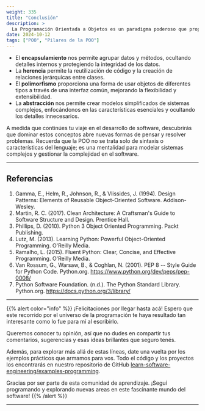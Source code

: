 ```yaml
---
weight: 335
title: "Conclusión"
description: >
  La Programación Orientada a Objetos es un paradigma poderoso que proporciona una forma de estructurar el código que refleja estrechamente las entidades del mundo real y sus interacciones. Los cuatro conceptos fundamentales que hemos explorado - encapsulamiento, herencia, polimorfismo y abstracción - trabajan juntos para crear código flexible, mantenible y reutilizable.
date: 2024-10-12
tags: ["POO", "Pilares de la POO"]
---
```


- El **encapsulamiento** nos permite agrupar datos y métodos, ocultando detalles internos y protegiendo la integridad de los datos.
- La **herencia** permite la reutilización de código y la creación de relaciones jerárquicas entre clases.
- El **polimorfismo** proporciona una forma de usar objetos de diferentes tipos a través de una interfaz común, mejorando la flexibilidad y extensibilidad.
- La **abstracción** nos permite crear modelos simplificados de sistemas complejos, enfocándonos en las características esenciales y ocultando los detalles innecesarios.

A medida que continúes tu viaje en el desarrollo de software, descubrirás que dominar estos conceptos abre nuevas formas de pensar y resolver problemas. Recuerda que la POO no se trata solo de sintaxis o características del lenguaje; es una mentalidad para modelar sistemas complejos y gestionar la complejidad en el software.

---

## Referencias

1. Gamma, E., Helm, R., Johnson, R., & Vlissides, J. (1994). Design Patterns: Elements of Reusable Object-Oriented Software. Addison-Wesley.
2. Martin, R. C. (2017). Clean Architecture: A Craftsman's Guide to Software Structure and Design. Prentice Hall.
3. Phillips, D. (2010). Python 3 Object Oriented Programming. Packt Publishing.
4. Lutz, M. (2013). Learning Python: Powerful Object-Oriented Programming. O'Reilly Media.
5. Ramalho, L. (2015). Fluent Python: Clear, Concise, and Effective Programming. O'Reilly Media.
6. Van Rossum, G., Warsaw, B., & Coghlan, N. (2001). PEP 8 -- Style Guide for Python Code. Python.org. https://www.python.org/dev/peps/pep-0008/
7. Python Software Foundation. (n.d.). The Python Standard Library. Python.org. https://docs.python.org/3/library/

---

{{% alert color="info" %}}
¡Felicitaciones por llegar hasta acá! Espero que este recorrido por el universo de la programación te haya resultado tan interesante como lo fue para mí al escribirlo.

Queremos conocer tu opinión, así que no dudes en compartir tus comentarios, sugerencias y esas ideas brillantes que seguro tenés.

Además, para explorar más allá de estas líneas, date una vuelta por los ejemplos prácticos que armamos para vos. Todo el código y los proyectos los encontrarás en nuestro repositorio de GitHub [learn-software-engineering/examples-programming](https://github.com/learn-software-engineering/examples-programming).

Gracias por ser parte de esta comunidad de aprendizaje. ¡Seguí programando y explorando nuevas areas en este fascinante mundo del software!
{{% /alert %}}

---
